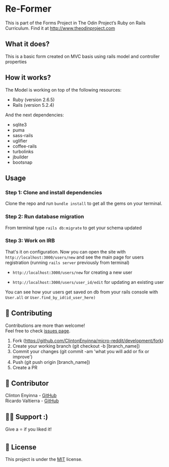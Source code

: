 Re-Former
==============

This is part of the Forms Project in The Odin Project’s Ruby on Rails Curriculum. Find it at http://www.theodinproject.com

## What it does?
This is a basic form created on MVC basis using rails model and controller properties

## How it works?
The Model is working on top of the following resources:

- Ruby (version 2.6.5)
- Rails (version 5.2.4)

And the next dependencies:

- sqlite3
- puma
- sass-rails
- uglifier
- coffee-rails
- turbolinks
- jbuilder
- bootsnap

## Usage
### Step 1: Clone and install dependencies
Clone the repo and run `bundle install` to get all the gems on your terminal.
### Step 2: Run database migration
From terminal type `rails db:migrate` to get your schema updated
### Step 3: Work on IRB
That's it on configuration. Now you can open the site with `http://localhost:3000/users/new` and see the main page for users registration (running `rails server` previously from terminal)

- `http://localhost:3000/users/new` for creating a new user

- `http://localhost:3000/users/user_id/edit` for updating an existing user

You can see how your users get saved on db from your rails console with `User.all` or `User.find_by_id(id_user_here)`

## 🤝 Contributing

Contributions are more than welcome!<br/>Feel free to check [issues page](https://github.com/ClintonEnyinna/micro-reddit/issues/).

1. Fork (https://github.com/ClintonEnyinna/micro-reddit/development/fork)
2. Create your working branch (git checkout -b [branch_name])
3. Commit your changes (git commit -am 'what you will add or fix or improve')
4. Push (git push origin [branch_name])
5. Create a PR

## 🤖 Contributor

Clinton Enyinna - [GitHub](https://github.com/ClintonEnyinna)
<br>
Ricardo Valtierra - [GitHub](https://github.com/ricardovaltierra)

## 🙋‍♂ Support :)

Give a ⭐️ if you liked it!

## 📝 License

This project is under the [MIT](LICENSE) license.